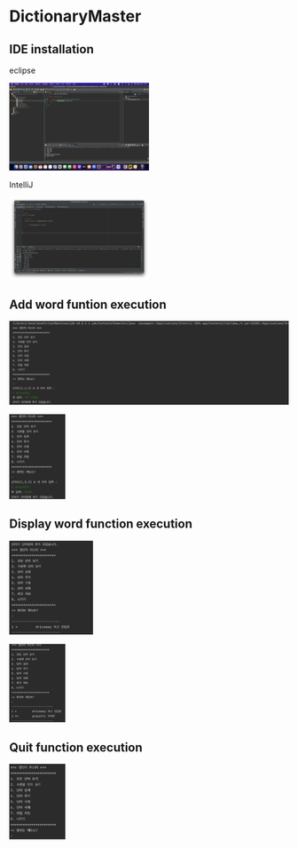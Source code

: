 # DictionaryMaster

## IDE installation

eclipse

<img src = "https://github.com/newwin01/DictionaryMaster/blob/master/screenshot/Ecllipse_installation%26execution.png" 
     width = "50%"
     height = "50%" >

IntelliJ

<img src = "https://github.com/newwin01/DictionaryMaster/blob/master/screenshot/IntelliJ_execution.png" 
     width = "50%"
     height = "50%" >


## Add word funtion execution

<img src = "https://github.com/newwin01/DictionaryMaster/blob/master/screenshot/%EB%8B%A8%EC%96%B4%EC%B6%94%EA%B0%801.png">

<img src = "https://github.com/newwin01/DictionaryMaster/blob/master/screenshot/%EB%8B%A8%EC%96%B4%EC%B6%94%EA%B0%802.png"
     width = "20%" 
     height = "20%" >

## Display word function execution

<img src = "https://github.com/newwin01/DictionaryMaster/blob/master/screenshot/%EB%8B%A8%EC%96%B4%EC%B6%9C%EB%A0%A51.png"
     width = "30%"
     height = "30%">
     
<img src = "https://github.com/newwin01/DictionaryMaster/blob/master/screenshot/%EB%8B%A8%EC%96%B4%EC%B6%9C%EB%A0%A52.png"
     width = "20%"
     height = "20%" >


## Quit function execution

<img src = "https://github.com/newwin01/DictionaryMaster/blob/master/screenshot/%EB%82%98%EA%B0%80%EA%B8%B0%EA%B8%B0%EB%8A%A5.png"
     width = "20%"
     height = "20%"
     >
                                                                                                                                 
